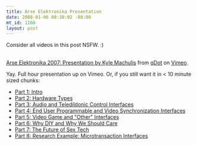 ```yaml
--- 
title: Arse Elektronika Presentation
date: 2008-01-06 00:38:02 -08:00
mt_id: 1160
layout: post
---
```

Consider all videos in this post NSFW. :)

<object type="application/x-shockwave-flash" width="400" height="300" data="http://www.vimeo.com/moogaloop.swf?clip_id=451452&amp;server=www.vimeo.com&amp;fullscreen=1&amp;show_title=1&amp;show_byline=1&amp;show_portrait=0&amp;color=01AAEA">	<param name="quality" value="best" />	<param name="allowfullscreen" value="true" />	<param name="scale" value="showAll" />	<param name="movie" value="http://www.vimeo.com/moogaloop.swf?clip_id=451452&amp;server=www.vimeo.com&amp;fullscreen=1&amp;show_title=1&amp;show_byline=1&amp;show_portrait=0&amp;color=01AAEA" /></object>
<br /><a href="http://www.vimeo.com/451452/l:embed_451452">Arse Elektronika 2007: Presentation by Kyle Machulis</a> from <a href="http://www.vimeo.com/user154518/l:embed_451452">qDot</a> on <a href="http://vimeo.com/l:embed_451452">Vimeo</a>.

Yay. Full hour presentation up on Vimeo. Or, if you still want it in < 10 minute sized chunks:

<ul><li><a href="http://www.youtube.com/watch?v=kA7abKGFTew">Part 1: Intro</a></li><li><a href="http://www.youtube.com/watch?v=HSz5wDg2AnQ">Part 2: Hardware Types</a></li><li><a href="http://www.youtube.com/watch?v=9KK7SFh7FL0">Part 3: Audio and Teledildonic Control Interfaces</a></li><li><a href="http://www.youtube.com/watch?v=D0vaAw3be5c">Part 4: End User Programmable and Video Synchronization Interfaces</a></li><li><a href="http://www.youtube.com/watch?v=52EhOvpPHFw">Part 5: Video Game and "Other" Interfaces</a></li><li><a href="http://www.youtube.com/watch?v=SYoDOG87pkQ">Part 6: Why DIY and Why We Should Care</a></li><li><a href="http://www.youtube.com/watch?v=cfs3srL_F4k">Part 7: The Future of Sex Tech</a></li><li><a href="http://www.youtube.com/watch?v=beUlr8qn5AE">Part 8: Research Example: Microtransaction Interfaces</a></li></ul> 
